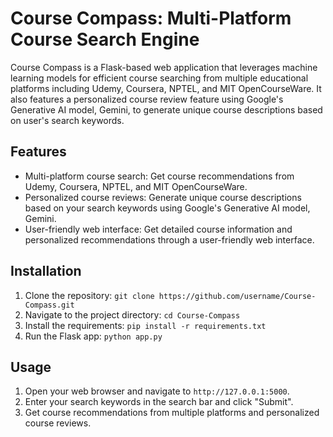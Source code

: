 # Course Compass: Multi-Platform Course Search Engine 

Course Compass is a Flask-based web application that leverages machine learning models for efficient course searching from multiple educational platforms including Udemy, Coursera, NPTEL, and MIT OpenCourseWare. It also features a personalized course review feature using Google's Generative AI model, Gemini, to generate unique course descriptions based on user's search keywords.

## Features

- Multi-platform course search: Get course recommendations from Udemy, Coursera, NPTEL, and MIT OpenCourseWare.
- Personalized course reviews: Generate unique course descriptions based on your search keywords using Google's Generative AI model, Gemini.
- User-friendly web interface: Get detailed course information and personalized recommendations through a user-friendly web interface.

## Installation

1. Clone the repository: `git clone https://github.com/username/Course-Compass.git`
2. Navigate to the project directory: `cd Course-Compass`
3. Install the requirements: `pip install -r requirements.txt`
4. Run the Flask app: `python app.py`

## Usage

1. Open your web browser and navigate to `http://127.0.0.1:5000`.
2. Enter your search keywords in the search bar and click "Submit".
3. Get course recommendations from multiple platforms and personalized course reviews.
